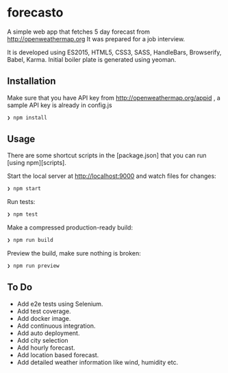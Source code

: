 # forecasto
A simple web app that fetches 5 day forecast from http://openweathermap.org
It was prepared for a job interview.

It is developed using ES2015, HTML5, CSS3, SASS, HandleBars, Browserify, Babel, Karma. Initial boiler plate is generated using yeoman.


## Installation

 Make sure that you have API key from http://openweathermap.org/appid , a sample API key is already in config.js
 

```sh
❯ npm install
```

## Usage

There are some shortcut scripts in the [package.json] that you can run [using npm][scripts].

Start the local server at [http://localhost:9000](http://localhost:9000) and watch files for changes:

```sh
❯ npm start
```

Run tests:

```sh
❯ npm test
```

Make a compressed production-ready build:

```sh
❯ npm run build
```

Preview the build, make sure nothing is broken:

```sh
❯ npm run preview
```



## To Do
- Add e2e tests using Selenium.
- Add test coverage.
- Add docker image.
- Add continuous integration.
- Add auto deployment.
- Add city selection
- Add hourly forecast.
- Add location based forecast.
- Add detailed weather information like wind, humidity etc.

